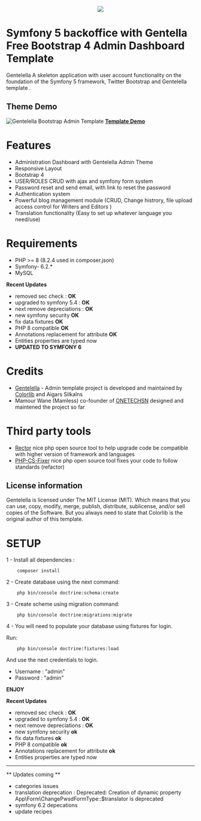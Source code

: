 <p align="center"><img src="https://symfony.com/images/logos/header-logo.svg"></p>

# **Symfony 5 backoffice with Gentella Free Bootstrap 4 Admin Dashboard Template**

Gentelella A skeleton application with user account functionality on the foundation of the Symfony 5 framework, Twitter Bootstrap and Gentelella template .

## Theme Demo
![Gentelella Bootstrap Admin Template](https://colorlib.com/wp/wp-content/uploads/sites/2/gentelella-admin-template-preview.jpg
"Gentelella Theme Browser Preview")
**[Template Demo](https://colorlib.com/polygon/gentelella/index.html)**



# **Features**
- Administration Dashboard with Gentelella Admin Theme
- Responsive Layout
- Bootstrap 4
- USER/ROLES CRUD with ajax and symfony form system 
- Password reset and send email, with link to reset the password
- Authentication system
- Powerful blog management module (CRUD, Change histrory, file upload access control for Writers and Editors )
- Translation functionality (Easy to set up whatever language you need/use)

# **Requirements**
- PHP >= 8 (8.2.4 used in composer.json)
- Symfony- 6.2.*
- MySQL

**Recent Updates**
- removed sec check : **OK**
- upgraded to symfony 5.4 : **OK**
- next remove depreciations : **OK**
- new symfony security **OK**
- fix data fixtures **OK**
- PHP 8 compatible **OK**
- Annotations replacement for attribute **OK**
- Entities properties are typed now
- **UPDATED TO SYMFONY 6**

# **Credits**
- [Gentelella](https://github.com/ColorlibHQ/gentelella) - Admin template project is developed and maintained by [Colorlib](https://colorlib.com/ "Colorlib - Make Your First Blog") and Aigars Silkalns
- Mamour Wane (Mamless) co-founder of [ONETECHSN](https://onetechsn.com) designed and maintened the project so far

# **Third party tools**
- [Rector](https://github.com/rectorphp/rector) nice php open source tool to help upgrade code be compatible with higher version of framework and languages
- [PHP-CS-Fixer](https://github.com/PHP-CS-Fixer/PHP-CS-Fixer) nice php open source tool fixes your code to follow standards (refactor)

## License information
Gentelella is licensed under The MIT License (MIT). Which means that you can use, copy, modify, merge, publish, distribute, sublicense, and/or sell copies of the Software. But you always need to state that Colorlib is the original author of this template.

# **SETUP**
1 - Install all dependencies :

~~~
    composer install
~~~


2 - Create database using the next command:
~~~
    php bin/console doctrine:schema:create
~~~

3 - Create scheme using migration command:
~~~
    php bin/console doctrine:migrations:migrate
~~~

4 - You will need to populate your database using fixtures for login.

Run:

~~~
    php bin/console doctrine:fixtures:load
~~~

And use the next credentials to login.

- Username : "admin"
- Password : "admin"

**ENJOY**

**Recent Updates**
- removed sec check : **OK**
- upgraded to symfony 5.4 : **OK**
- next remove depreciations : **OK**
- new symfony security **ok**
- fix data fixtures **ok**
- PHP 8 compatible **ok**
- Annotations replacement for attribute **ok**
- Entities properties are typed now
***
** Updates coming **
- categories issues
- translation deprecation : Deprecated: Creation of dynamic property App\Form\ChangePwsdFormType::$translator is deprecated 
- symfony 6.2 depecations
- update recipes